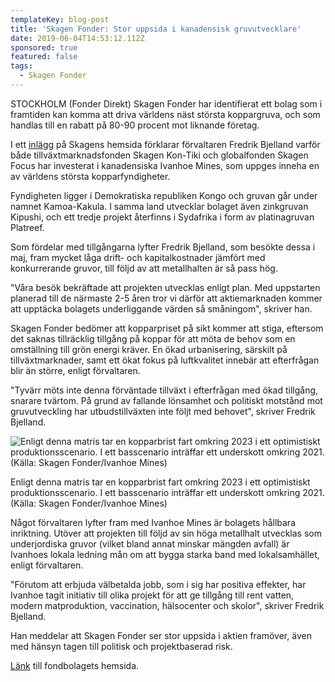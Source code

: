 ```yaml
---
templateKey: blog-post
title: 'Skagen Fonder: Stor uppsida i kanadensisk gruvutvecklare'
date: 2019-06-04T14:53:12.112Z
sponsored: true
featured: false
tags:
  - Skagen Fonder
---
```

STOCKHOLM (Fonder Direkt) Skagen Fonder har identifierat ett bolag som i framtiden kan komma att driva världens näst största koppargruva, och som handlas till en rabatt på 80-90 procent mot liknande företag.



I ett [inlägg](https://www.skagenfonder.se/Nyheter/aktuellt/2019/maj/skagen-kon-tiki-positionerar-sig-i-gron-energi/) på Skagens hemsida förklarar förvaltaren Fredrik Bjelland varför både tillväxtmarknadsfonden Skagen Kon-Tiki och globalfonden Skagen Focus har investerat i kanadensiska Ivanhoe Mines, som uppges inneha en av världens största kopparfyndigheter.



Fyndigheten ligger i Demokratiska republiken Kongo och gruvan går under namnet Kamoa-Kakula. I samma land utvecklar bolaget även zinkgruvan Kipushi, och ett tredje projekt återfinns i Sydafrika i form av platinagruvan Platreef.



Som fördelar med tillgångarna lyfter Fredrik Bjelland, som besökte dessa i maj, fram mycket låga drift- och kapitalkostnader jämfört med konkurrerande gruvor, till följd av att metallhalten är så pass hög.



"Våra besök bekräftade att projekten utvecklas enligt plan. Med uppstarten planerad till de närmaste 2-5 åren tror vi därför att aktiemarknaden kommer att upptäcka bolagets underliggande värden så småningom", skriver han.



Skagen Fonder bedömer att kopparpriset på sikt kommer att stiga, eftersom det saknas tillräcklig tillgång på koppar för att möta de behov som en omställning till grön energi kräver. En ökad urbanisering, särskilt på tillväxtmarknader, samt ett ökat fokus på luftkvalitet innebär att efterfrågan blir än större, enligt förvaltaren.



"Tyvärr möts inte denna förväntade tillväxt i efterfrågan med ökad tillgång, snarare tvärtom. På grund av fallande lönsamhet och politiskt motstånd mot gruvutveckling har utbudstillväxten inte följt med behovet", skriver Fredrik Bjelland.

![Enligt denna matris tar en kopparbrist fart omkring 2023 i ett optimistiskt produktionsscenario. I ett basscenario inträffar ett underskott omkring 2021. (Källa: Skagen Fonder/Ivanhoe Mines)](/img/skagen4juni.png)

<span class="image-caption">Enligt denna matris tar en kopparbrist fart omkring 2023 i ett optimistiskt produktionsscenario. I ett basscenario inträffar ett underskott omkring 2021. (Källa: Skagen Fonder/Ivanhoe Mines)</span>

Något förvaltaren lyfter fram med Ivanhoe Mines är bolagets hållbara inriktning. Utöver att projekten till följd av sin höga metallhalt utvecklas som underjordiska gruvor (vilket bland annat minskar mängden avfall) är Ivanhoes lokala ledning mån om att bygga starka band med lokalsamhället, enligt förvaltaren.



"Förutom att erbjuda välbetalda jobb, som i sig har positiva effekter, har Ivanhoe tagit initiativ till olika projekt för att ge tillgång till rent vatten, modern matproduktion, vaccination, hälsocenter och skolor", skriver Fredrik Bjelland.



Han meddelar att Skagen Fonder ser stor uppsida i aktien framöver, även med hänsyn tagen till politisk och projektbaserad risk.

[Länk](https://www.skagenfonder.se/) till fondbolagets hemsida.
